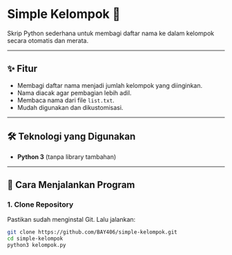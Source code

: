 # Simple Kelompok 🎯

Skrip Python sederhana untuk membagi daftar nama ke dalam kelompok secara otomatis dan merata.

---

## ✨ Fitur
- Membagi daftar nama menjadi jumlah kelompok yang diinginkan.
- Nama diacak agar pembagian lebih adil.
- Membaca nama dari file `list.txt`.
- Mudah digunakan dan dikustomisasi.

---

## 🛠 Teknologi yang Digunakan
- **Python 3** (tanpa library tambahan)

---

## 🚀 Cara Menjalankan Program

### 1. Clone Repository
Pastikan sudah menginstal Git. Lalu jalankan:
```bash
git clone https://github.com/BAY406/simple-kelompok.git
cd simple-kelompok
python3 kelompok.py

